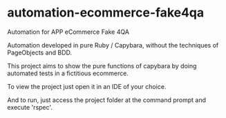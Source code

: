 # automation-ecommerce-fake4qa
Automation for APP eCommerce Fake 4QA

Automation developed in pure Ruby / Capybara, without the techniques of PageObjects and BDD.

This project aims to show the pure functions of capybara by doing automated tests in a fictitious ecommerce.

To view the project just open it in an IDE of your choice.

And to run, just access the project folder at the command prompt and execute 'rspec'.
